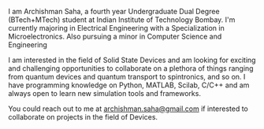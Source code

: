 <!--- 👋 Hi, I’m Archishman Saha
- 
- 👀 I’m interested in ...
- 🌱 I’m currently learning ...
- 💞️ I’m looking to collaborate on ...
- 📫 How to reach me ...
--->

I am Archishman Saha, a fourth year Undergraduate Dual Degree (BTech+MTech) student at Indian Institute of Technology Bombay. I'm currently majoring in Electrical Engineering with a Specialization in Microelectronics. Also pursuing a minor in Computer Science and Engineering

I am interested in the field of Solid State Devices and am looking for exciting and challenging opportunities to collaborate on a plethora of things ranging from quantum devices and quantum transport to spintronics, and so on. I have programming knowledge on Python, MATLAB, Scilab, C/C++ and am always open to learn new simulation tools and frameworks.

You could reach out to me at archishman.saha@gmail.com if interested to collaborate on projects in the field of Devices.

<!---
archishmansaha12/archishmansaha12 is a ✨ special ✨ repository because its `README.md` (this file) appears on your GitHub profile.
You can click the Preview link to take a look at your changes.
--->
